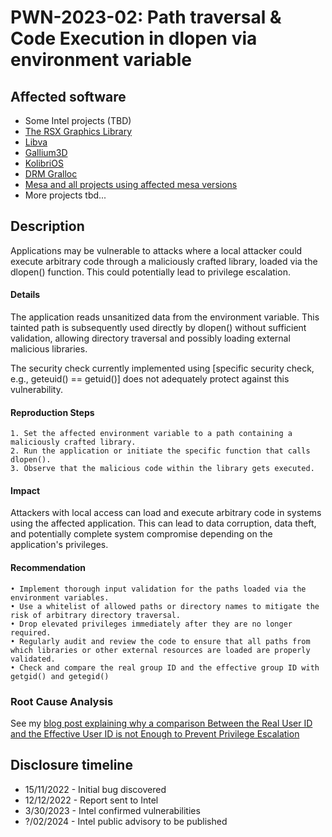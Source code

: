 # PWN-2023-02: Path traversal & Code Execution in dlopen via environment variable

## Affected software
* Some Intel projects (TBD)
* [The RSX Graphics Library](https://github.com/gzorin/RSXGL/tree/master)
* [Libva](https://cgit.freedesktop.org/libva/)
* [Gallium3D](https://github.com/smowton/vgallium/commit/3ecd6580244bdab19b23658ee9569c062edd9563)
* [KolibriOS](https://github.com/KolibriOS/kolibrios/blob/d0acf78f925860264ad27f613d567bc5fefbbdc3/contrib/sdk/sources/Mesa/mesa-9.2.5/src/egl/drivers/dri2/egl_dri2.c#L393)
* [DRM Gralloc](https://github.com/varadgautam/drm_gralloc)
* [Mesa and all projects using affected mesa versions](https://gitlab.freedesktop.org/mesa/mesa/-/issues/10520)
* More projects tbd...

## Description
Applications may be vulnerable to attacks where a local attacker could execute arbitrary code through a maliciously crafted library, loaded via the dlopen() function. This could potentially lead to privilege escalation.

#### Details
The application reads unsanitized data from the environment variable. This tainted path is subsequently used directly by dlopen() without sufficient validation, allowing directory traversal and possibly loading external malicious libraries.

The security check currently implemented using [specific security check, e.g., geteuid() == getuid()] does not adequately protect against this vulnerability.

#### Reproduction Steps
	1. Set the affected environment variable to a path containing a maliciously crafted library.
	2. Run the application or initiate the specific function that calls dlopen().
	3. Observe that the malicious code within the library gets executed.

#### Impact
Attackers with local access can load and execute arbitrary code in systems using the affected application. This can lead to data corruption, data theft, and potentially complete system compromise depending on the application's privileges.

#### Recommendation
	• Implement thorough input validation for the paths loaded via the environment variables.
	• Use a whitelist of allowed paths or directory names to mitigate the risk of arbitrary directory traversal.
	• Drop elevated privileges immediately after they are no longer required.
	• Regularly audit and review the code to ensure that all paths from which libraries or other external resources are loaded are properly validated.
 	• Check and compare the real group ID and the effective group ID with getgid() and getegid()
  
### Root Cause Analysis
See my [blog post explaining why a comparison Between the Real User ID and the Effective User ID is not Enough to Prevent Privilege Escalation](https://websec.ca/publication/Blog/comparison-between-real-user-id-and-effective-user-id-is-not-enough-to-prevent-privilege-escalation)

## Disclosure timeline
* 15/11/2022 - Initial bug discovered
* 12/12/2022 - Report sent to Intel
* 3/30/2023 - Intel confirmed vulnerabilities
* ?/02/2024 - Intel public advisory to be published
